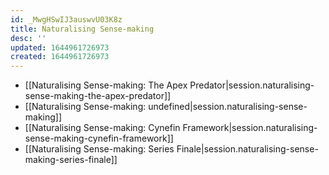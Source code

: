 ```yaml
---
id: _MwgHSwIJ3auswvU03K8z
title: Naturalising Sense-making
desc: ''
updated: 1644961726973
created: 1644961726973
---
```


- [[Naturalising Sense-making:  The Apex Predator|session.naturalising-sense-making-the-apex-predator]]
- [[Naturalising Sense-making: undefined|session.naturalising-sense-making]]
- [[Naturalising Sense-making:  Cynefin Framework|session.naturalising-sense-making-cynefin-framework]]
- [[Naturalising Sense-making:  Series Finale|session.naturalising-sense-making-series-finale]]
